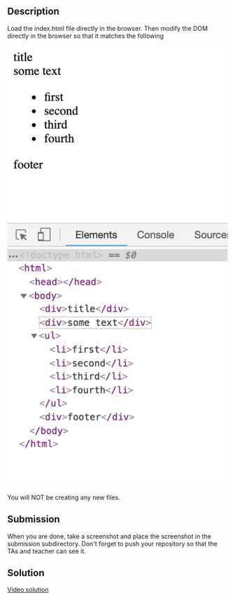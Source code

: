 ## Description

Load the index.html file directly in the browser. Then modify the DOM directly in the browser so that it matches the following

![goal](goal.png)

You will NOT be creating any new files.

## Submission

When you are done, take a screenshot and place the screenshot in the submission subdirectory. Don't forget to push your repository so that the TAs and teacher can see it.

## Solution

[Video solution](https://youtu.be/whU8sjdy764)
